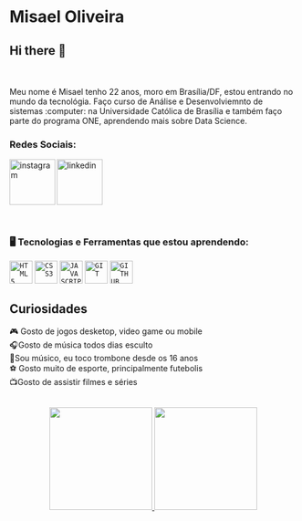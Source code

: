 <h1 align="left">Misael Oliveira</h1>

## Hi there 👋
<br>
<br>
Meu nome é Misael tenho 22 anos, moro em Brasília/DF, estou entrando no mundo da tecnológia. Faço curso de Análise e Desenvolviemnto de sistemas :computer: na Universidade Católica de Brasília e também faço parte do programa ONE, aprendendo mais sobre Data Science.
<p> 
<div dsplay="inline-block">

### Redes Sociais:
 

 <a href="https://www.instagram.com/oliverm_silva/" target="_blank">
    <img align="left" width="80px" src="https://i.ibb.co/qkGSp1D/instagram.png" alt="instagram" style="vertical-align:top;">
  </a> 
  <a href="https://www.linkedin.com/in/misael-silva-8a66a1210" target="_blank">
    <img width="80px" src="https://i.ibb.co/RyZx12b/linkedin.png" alt="linkedin" style="vertical-align:top;">
  </a>

</div> </p>
<br>

### 🖥️ Tecnologias e Ferramentas que estou aprendendo:

<code><img width="40px" src="https://cdn.jsdelivr.net/gh/devicons/devicon/icons/html5/html5-original-wordmark.svg" title = "HTML5"/></code>
<code><img width="40px" src="https://cdn.jsdelivr.net/gh/devicons/devicon/icons/css3/css3-original-wordmark.svg" title = "CSS3"/></code>
<code><img width="40px" src="https://cdn.jsdelivr.net/gh/devicons/devicon/icons/javascript/javascript-original.svg" title = "JAVASCRIPT"/></code>
<code><img width="40px" src="https://cdn.jsdelivr.net/gh/devicons/devicon/icons/git/git-original.svg" title = "GIT"/></code>
<code><img width="40px" src="https://cdn.jsdelivr.net/gh/devicons/devicon/icons/github/github-original.svg" title = "GITHUB"/></code>
<br>
##
## Curiosidades
🎮 Gosto de jogos desketop, video game ou mobile <br>
:headphones:Gosto de música todos dias esculto <br>
:trumpet:Sou músico, eu toco trombone desde os 16 anos <br>
:soccer: Gosto muito de esporte, principalmente futebolis <br>
:tv:Gosto de assistir filmes e séries


##
<p align="center">
<a href="https://github.com/jeniblodev">
  <img height="180em" src="https://github-readme-stats-eight-theta.vercel.app/api?username=Misael-Oliveira&show_icons=true&theme=algolia&include_all_commits=true&count_private=true"/>
  <img height="180em" src="https://github-readme-stats-eight-theta.vercel.app/api/top-langs/?username=Misael-Oliveira&layout=compact&langs_count=8&theme=algolia"/>
</a>
</p>
          




















<!--
**Misael-Oliveira/Misael-Oliveira** is a ✨ _special_ ✨ repository because its `README.md` (this file) appears on your GitHub profile.

Here are some ideas to get you started:

- 🔭 I’m currently working on ...
- 🌱 I’m currently learning ...
- 👯 I’m looking to collaborate on ...
- 🤔 I’m looking for help with ...
- 💬 Ask me about ...
- 📫 How to reach me: ...
- 😄 Pronouns: ...
- ⚡ Fun fact: ...
-->
